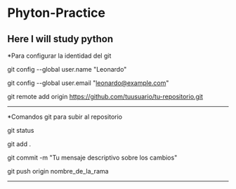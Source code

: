 # Phyton-Practice
Here I will study python
----------------------------------------------------------------------------------------

*Para configurar la identidad del git

git config --global user.name "Leonardo"

git config --global user.email "leonardo@example.com"

git remote add origin https://github.com/tuusuario/tu-repositorio.git

----------------------------------------------------------------------------------------

*Comandos git para subir al repositorio

git status

git add .

git commit -m "Tu mensaje descriptivo sobre los cambios"

git push origin nombre_de_la_rama

----------------------------------------------------------------------------------------
